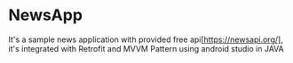# NewsApp
It's a sample news application with provided free api[https://newsapi.org/], it's integrated with Retrofit and MVVM Pattern using android studio in JAVA
